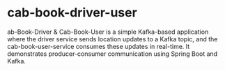 # cab-book-driver-user
ab-Book-Driver &amp; Cab-Book-User is a simple Kafka-based application where the driver service sends location updates to a Kafka topic, and the cab-book-user-service consumes these updates in real-time. It demonstrates producer-consumer communication using Spring Boot and Kafka.
